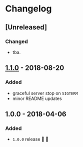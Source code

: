 # Changelog

## [Unreleased]

### Changed
- tba.


## [1.1.0](https://github.com/fs-opensource/hapi-pulse/compare/v1.0.0...v1.1.0) - 2018-08-20

### Added
- graceful server stop on `SIGTERM`
- minor README updates


## 1.0.0 - 2018-04-06

### Added
- `1.0.0` release 🚀 🎉
